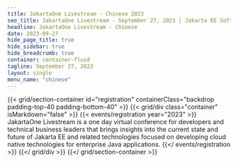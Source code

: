 ```yaml
---
title: JakartaOne Livestream - Chinese 2023
seo_title: JakartaOne Livestream - September 27, 2023 | Jakarta EE Software | Cloud Native
headline: JakartaOne Livestream - Chinese
date: 2023-09-27
hide_page_title: true
hide_sidebar: true
hide_breadcrumb: true
container: container-fluid
tagline: September 27, 2023
layout: single
menu_name: "chinese"
---
```


<!-- Registration section -->

{{< grid/section-container id="registration" containerClass="backdrop padding-top-40 padding-bottom-40" >}}
    {{< grid/div class="container" isMarkdown="false" >}}
        {{< events/registration year="2023" >}}
JakartaOne Livestream is a one day virtual conference for developers and technical business leaders that brings insights into the current state and future of Jakarta EE and related technologies focused on developing cloud native technologies for enterprise Java applications.
        {{</ events/registration >}}
    {{</ grid/div >}}
{{</ grid/section-container >}}

